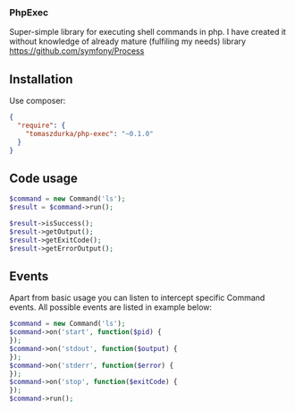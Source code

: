 ### PhpExec

Super-simple library for executing shell commands in php.
I have created it without knowledge of already mature (fulfiling my needs) library https://github.com/symfony/Process  

## Installation

Use composer:
```json
{
  "require": {
    "tomaszdurka/php-exec": "~0.1.0"
  }
}
```

## Code usage

```php
$command = new Command('ls');
$result = $command->run();

$result->isSuccess();
$result->getOutput();
$result->getExitCode();
$result->getErrorOutput();
```

## Events
Apart from basic usage you can listen to intercept specific Command events.
All possible events are listed in example below:
```php
$command = new Command('ls');
$command->on('start', function($pid) {
});
$command->on('stdout', function($output) {
});
$command->on('stderr', function($error) {
});
$command->on('stop', function($exitCode) {
});
$command->run();
```

